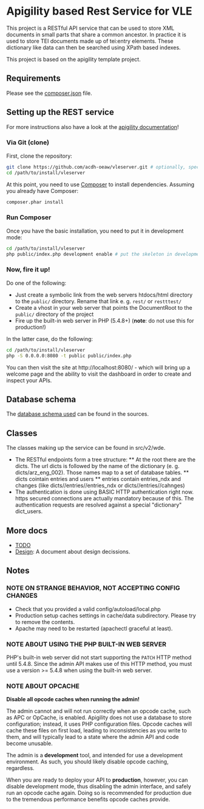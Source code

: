 Apigility based Rest Service for VLE
====================================

This project is a RESTful API service that can be used to store XML documents
in small parts that share a common ancestor. In practice it is used to store
TEI documents made up of tei:entry elements. These dictionary like data can
then be searched using XPath based indexes.

This project is based on the apigility template project.

Requirements
------------
  
Please see the [composer.json](composer.json) file.

Setting up the REST service
---------------------------

For more instructions also have a look at the [apigility documentation](https://apigility.org/documentation)!

### Via Git (clone)

First, clone the repository:

```bash
git clone https://github.com/acdh-oeaw/vleserver.git # optionally, specify the directory in which to clone
cd /path/to/install/vleserver
```

At this point, you need to use [Composer](https://getcomposer.org/) to install
dependencies. Assuming you already have Composer:

```bash
composer.phar install
```

### Run Composer

Once you have the basic installation, you need to put it in development mode:

```bash
cd /path/to/install/vleserver
php public/index.php development enable # put the skeleton in development mode
```

### Now, fire it up!

Do one of the following:

- Just create a symbolic link from the web servers htdocs/html directory to
  the `public/` directory. Rename that link e. g. `rest/` or `restttest/`
- Create a vhost in your web server that points the DocumentRoot to the
  `public/` directory of the project
- Fire up the built-in web server in PHP (5.4.8+) (**note**: do not use this for
  production!)

In the latter case, do the following:

```bash
cd /path/to/install/vleserver
php -S 0.0.0.0:8080 -t public public/index.php
```

You can then visit the site at http://localhost:8080/ - which will bring up a
welcome page and the ability to visit the dashboard in order to create and
inspect your APIs.

Database schema
---------------

The [database schema used](module/wde/src/wde/V2/Rest/Dicts/DictsResource.php#L231) can be found in the sources.

Classes
-------

The classes making up the service can be found in src/v2/wde.

* The RESTful endpoints form a tree structure:
** At the root there are the dicts. The url dicts is followed by the name of the
dictionary (e. g. dicts/arz_eng_002). Those names map to a set of database tables.
** dicts cointain entries and users
** entries contain entries_ndx and changes
(like dicts/<name>/entries/<id>/entries_ndx or dicts/<name>/entries/<id>/cahnges)
* The authentication is done using BASIC HTTP authentication right now. https
secured connections are actually mandatory because of this. The authentication
requests are resolved against a special "dictionary" dict_users.

More docs
---------

* [TODO](docs/TODO.md)
* [Design](docs/Design.md): A document about design decissions.

Notes
-----

### NOTE ON STRANGE BEHAVIOR, NOT ACCEPTING CONFIG CHANGES

* Check that you provided a valid config/autoload/local.php
* Production setup caches settings in cache/data subdirectory. Please try to remove the contents.
* Apache may need to be restarted (apachectl graceful at least).

### NOTE ABOUT USING THE PHP BUILT-IN WEB SERVER

PHP's built-in web server did not start supporting the `PATCH` HTTP method until
5.4.8. Since the admin API makes use of this HTTP method, you must use a version
&gt;= 5.4.8 when using the built-in web server.

### NOTE ABOUT OPCACHE

**Disable all opcode caches when running the admin!**

The admin cannot and will not run correctly when an opcode cache, such as APC or
OpCache, is enabled. Apigility does not use a database to store configuration;
instead, it uses PHP configuration files. Opcode caches will cache these files
on first load, leading to inconsistencies as you write to them, and will
typically lead to a state where the admin API and code become unusable.

The admin is a **development** tool, and intended for use a development
environment. As such, you should likely disable opcode caching, regardless.

When you are ready to deploy your API to **production**, however, you can
disable development mode, thus disabling the admin interface, and safely run an
opcode cache again. Doing so is recommended for production due to the tremendous
performance benefits opcode caches provide.
